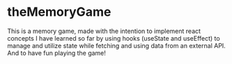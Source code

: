 # theMemoryGame
This is a memory game, made with the intention to implement react concepts I have learned so far by using hooks (useState and useEffect) to manage and utilize state while fetching and using data from an external API. And to have fun playing the game!